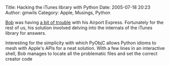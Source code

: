 Title: Hacking the iTunes library with Python
Date: 2005-07-18 20:23
Author: gmwils
Category: Apple, Musings, Python

[Bob][] was having [a bit of trouble][] with his Airport Express.
Fortunately for the rest of us, his solution involved delving into the
internals of the iTunes library for answers.

</p>

Interesting for the simplicity with which PyObjC allows Python idioms to
mesh with Apple's APIs for a neat solution. With a few lines in an
interactive shell, Bob manages to locate all the problematic files and
set the correct creator code

</p>

  [Bob]: http://bob.pythonmac.org
  [a bit of trouble]: http://bob.pythonmac.org/archives/2005/07/18/airport-express-hates-me/
